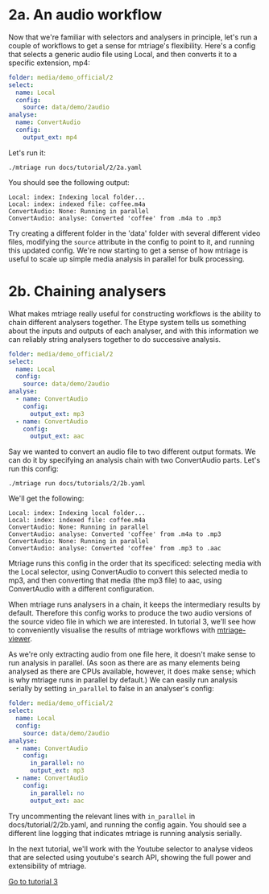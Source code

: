 # 2a. An audio workflow

Now that we're familiar with selectors and analysers in principle, let's run
a couple of workflows to get a sense for mtriage's flexibility. Here's a config
that selects a generic audio file using Local, and then converts it to a
specific extension, mp4:

```yaml
folder: media/demo_official/2
select:
  name: Local
  config:
    source: data/demo/2audio
analyse:
  name: ConvertAudio
  config:
    output_ext: mp4
```

Let's run it:

```
./mtriage run docs/tutorial/2/2a.yaml
```

You should see the following output:

```
Local: index: Indexing local folder...
Local: index: indexed file: coffee.m4a
ConvertAudio: None: Running in parallel
ConvertAudio: analyse: Converted 'coffee' from .m4a to .mp3
```

Try creating a different folder in the 'data' folder with several different
video files, modifying the `source` attribute in the config to point to it, and
running this updated config. We're now starting to get a sense of how mtriage
is useful to scale up simple media analysis in parallel for bulk processing.

# 2b. Chaining analysers

What makes mtriage really useful for constructing workflows is the ability to
chain different analysers together. The Etype system tells us something about
the inputs and outputs of each analyser, and with this information we can
reliably string analysers together to do successive analysis.

```yaml
folder: media/demo_official/2
select:
  name: Local
  config:
    source: data/demo/2audio
analyse:
  - name: ConvertAudio
    config:
      output_ext: mp3
  - name: ConvertAudio
    config:
      output_ext: aac
```

Say we wanted to convert an audio file to two different output formats. We can
do it by specifying an analysis chain with two ConvertAudio parts. Let's run
this config:

```
./mtriage run docs/tutorials/2/2b.yaml
```

We'll get the following:

```
Local: index: Indexing local folder...
Local: index: indexed file: coffee.m4a
ConvertAudio: None: Running in parallel
ConvertAudio: analyse: Converted 'coffee' from .m4a to .mp3
ConvertAudio: None: Running in parallel
ConvertAudio: analyse: Converted 'coffee' from .mp3 to .aac
```

Mtriage runs this config in the order that its specificed: selecting media with
the Local selector, using ConvertAudio to convert this selected media to mp3,
and then converting that media (the mp3 file) to aac, using ConvertAudio with
a different configuration.

When mtriage runs analysers in a chain, it keeps the intermediary results by
default. Therefore this config works to produce the two audio versions of the
source video file in which we are interested. In tutorial 3, we'll see how to
conveniently visualise the results of mtriage workflows with
[mtriage-viewer](https://github.com/forensic-architecture/mtriage-viewer).

As we're only extracting audio from one file here, it doesn't make sense to run
analysis in parallel. (As soon as there are as many elements being analysed as
there are CPUs available, however, it does make sense; which is why mtriage
runs in parallel by default.) We can easily run analysis serially by setting
`in_parallel` to false in an analyser's config:

```yaml
folder: media/demo_official/2
select:
  name: Local
  config:
    source: data/demo/2audio
analyse:
  - name: ConvertAudio
    config:
      in_parallel: no
      output_ext: mp3
  - name: ConvertAudio
    config:
      in_parallel: no
      output_ext: aac
```

Try uncommenting the relevant lines with `in_parallel` in
docs/tutorial/2/2b.yaml, and running the config again. You should see
a different line logging that indicates mtriage is running analysis serially.

In the next tutorial, we'll work with the Youtube selector to analyse videos
that are selected using youtube's search API, showing the full power  and
extensibility of mtriage.

[Go to tutorial 3](/docs/tutorial/3/README.md)
